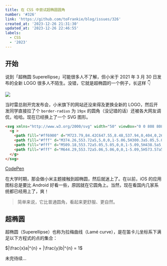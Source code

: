 ```yaml
---
title: 在 CSS 中尝试超椭圆圆角
number: '#326'
link: 'https://github.com/toFrankie/blog/issues/326'
created_at: '2023-12-26 21:31:30'
updated_at: '2023-12-26 22:46:55'
labels:
  - CSS
  - '2023'
---
```

## 开始

说到「超椭圆 Superellipse」可能很多人不了解，但小米于 2021 年 3 月 30 日发布的全新 LOGO 很多人不陌生。没错，它就是超椭圆的一个例子，长这样 👇

![](https://cdn.jsdelivr.net/gh/toFrankie/blog@main/images/2023/12/1703599211309.png)

当时雷总刚开完发布会，小米旗下的网站还没来得及更换全新的 LOGO，然后开发同学直接拉了个 `border-radius` 为 `19px` 的圆角（没记错的话）还被各大网友调侃，哈哈。现在已经换上了一个 SVG 图形。

```html
<svg xmlns="http://www.w3.org/2000/svg" width="50" viewBox="0 0 808 808">
  <g >
    <path fill="#ff6900" d="M723.79,84.42C647.55,8.48,537.94,0,404,0,269.89,0,160.12,8.58,83.92,84.72S0,270.43,0,404.39,7.74,648,84,724.14,269.9,808,404,808s243.85-7.71,320-83.86,84-185.78,84-319.75C808,270.25,800.16,160.54,723.79,84.42Z"></path>
    <path fill="#fff" d="M374.26,553.72a5,5,0,0,1-5.06,5H300.3a5.05,5.05,0,0,1-5.12-5V373.53a5.05,5.05,0,0,1,5.12-5h68.9a5,5,0,0,1,5.06,5Z"></path>
    <path fill="#fff" d="M509.18,553.72a5.05,5.05,0,0,1-5.09,5H438.5a5,5,0,0,1-5.1-5V398.26c-.07-27.15-1.62-55-15.64-69.06-12-12.09-34.51-14.86-57.88-15.44H241a5,5,0,0,0-5.07,5v235a5.07,5.07,0,0,1-5.12,5H165.16a5,5,0,0,1-5.06-5V254.31a5,5,0,0,1,5.06-5H354.52c49.49,0,101.22,2.26,126.74,27.81s27.92,77.3,27.92,126.85Z"></path>
    <path fill="#fff" d="M644.29,553.72a5.06,5.06,0,0,1-5.09,5H573.57a5,5,0,0,1-5.08-5V254.31a5,5,0,0,1,5.08-5H639.2a5.06,5.06,0,0,1,5.09,5Z"></path>
  </g>
</svg>
```

[CodePen](https://codepen.io/tofrankie/pen/PoLwaYv)

在大学时期，那会做小米主题接触到超椭圆，然后就迷上了。在以前，iOS 的应用图标总是要比 Android 好看一些，原因就在它圆角上。当然，现在看国内几家系统都已经用上了，爽！

> 简单来说，它比普通圆角，看起来更舒服、更自然。

## 超椭圆

超椭圆（Superellipse）也称为拉梅曲线（Lamé curve），是在笛卡儿坐标系下满足以下方程式的点的集合：


$|\frac{x}a|^{n} + |\frac{y}b|^{n} = 1$


未完待续...
